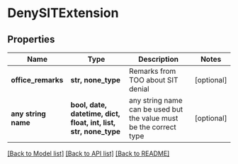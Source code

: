 # DenySITExtension


## Properties
Name | Type | Description | Notes
------------ | ------------- | ------------- | -------------
**office_remarks** | **str, none_type** | Remarks from TOO about SIT denial | [optional] 
**any string name** | **bool, date, datetime, dict, float, int, list, str, none_type** | any string name can be used but the value must be the correct type | [optional]

[[Back to Model list]](../README.md#documentation-for-models) [[Back to API list]](../README.md#documentation-for-api-endpoints) [[Back to README]](../README.md)


